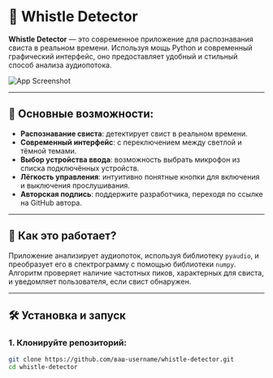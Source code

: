 # 🎵 Whistle Detector

**Whistle Detector** — это современное приложение для распознавания свиста в реальном времени. Используя мощь Python и современный графический интерфейс, оно предоставляет удобный и стильный способ анализа аудиопотока.

![App Screenshot]([screenshot.png](https://i.imgur.com/tjuVqoG.png)) <!-- Замените на реальный скриншот вашего приложения -->

---

## 🧩 Основные возможности:
- **Распознавание свиста**: детектирует свист в реальном времени.
- **Современный интерфейс**: с переключением между светлой и тёмной темами.
- **Выбор устройства ввода**: возможность выбрать микрофон из списка подключённых устройств.
- **Лёгкость управления**: интуитивно понятные кнопки для включения и выключения прослушивания.
- **Авторская подпись**: поддержите разработчика, переходя по ссылке на GitHub автора.

---

## 🚀 Как это работает?
Приложение анализирует аудиопоток, используя библиотеку `pyaudio`, и преобразует его в спектрограмму с помощью библиотеки `numpy`. Алгоритм проверяет наличие частотных пиков, характерных для свиста, и уведомляет пользователя, если свист обнаружен.

---

## 🛠 Установка и запуск

### 1. Клонируйте репозиторий:
```bash
git clone https://github.com/ваш-username/whistle-detector.git
cd whistle-detector
